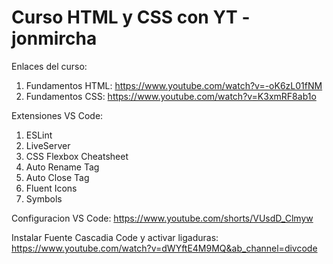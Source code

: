 # Curso HTML y CSS con YT - jonmircha

Enlaces del curso:

1. Fundamentos HTML: https://www.youtube.com/watch?v=-oK6zL01fNM
2. Fundamentos CSS: https://www.youtube.com/watch?v=K3xmRF8ab1o

Extensiones VS Code:

1. ESLint
2. LiveServer
3. CSS Flexbox Cheatsheet
4. Auto Rename Tag
5. Auto Close Tag
6. Fluent Icons
7. Symbols

Configuracion VS Code: https://www.youtube.com/shorts/VUsdD_Clmyw

Instalar Fuente Cascadia Code y activar ligaduras: https://www.youtube.com/watch?v=dWYftE4M9MQ&ab_channel=divcode
